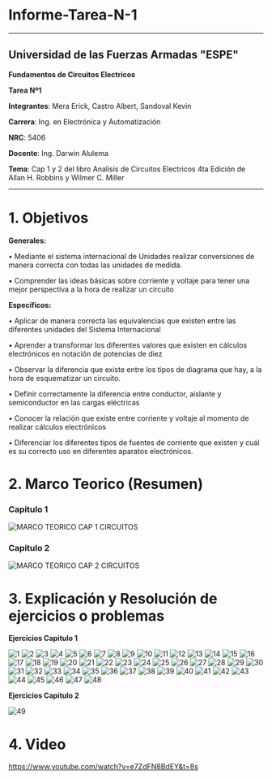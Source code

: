 # Informe-Tarea-N-1

----------------------------------------
## **Universidad de las Fuerzas Armadas "ESPE"**

 **Fundamentos de Circuitos Electricos**

 **Tarea Nº1**

**Integrantes**: Mera Erick, Castro Albert, Sandoval Kevin 

**Carrera**: Ing. en Electrónica y Automatización 

**NRC**: 5406

**Docente**: Ing. Darwin Alulema 

**Tema**: Cap 1 y 2 del libro Analisis de Circuitos Electricos 4ta Edición  de Allan  H. Robbins y Wilmer C. Miller

----------------------------------------------

# 1. Objetivos 

**Generales:**

•	Mediante el sistema internacional de Unidades realizar conversiones de manera correcta con todas las unidades de medida.

•	Comprender las ideas básicas sobre corriente y voltaje para tener una mejor perspectiva a la hora de realizar un circuito 

**Específicos:** 

•	Aplicar de manera correcta las equivalencias que existen entre las diferentes unidades del Sistema Internacional

•	Aprender a transformar los diferentes valores que existen en cálculos electrónicos en notación de potencias de diez

•	Observar la diferencia que existe entre los tipos de diagrama que hay, a la hora de esquematizar un circuito.  


•	Definir correctamente la diferencia entre conductor, aislante y semiconductor en las cargas eléctricas 

•	Conocer la relación que existe entre corriente y voltaje al momento de realizar cálculos electrónicos 


•	Diferenciar los diferentes tipos de fuentes de corriente que existen y cuál es su correcto uso en diferentes aparatos electrónicos. 

# 2. Marco Teorico (Resumen)

### Capitulo 1 

![MARCO TEORICO CAP 1 CIRCUITOS](https://user-images.githubusercontent.com/84588860/121102588-8e9aec80-c7c3-11eb-96d6-864673de315a.jpeg)

### Capitulo 2 

![MARCO TEORICO CAP 2 CIRCUITOS](https://user-images.githubusercontent.com/84588860/121126011-16492100-c7ed-11eb-9d54-f30854156d04.jpeg)

# 3. Explicación y Resolución de ejercicios o problemas 

**Ejercicios Capitulo 1**

![1](https://user-images.githubusercontent.com/84588860/121133271-c1f76e80-c7f7-11eb-8bab-a8c313da8190.jpeg)
![2](https://user-images.githubusercontent.com/84588860/121133294-c754b900-c7f7-11eb-8c0d-36f69dd6dce2.jpeg)
![3](https://user-images.githubusercontent.com/84588860/121134062-9628b880-c7f8-11eb-8d9b-5e8b30c9e52f.jpeg)
![4](https://user-images.githubusercontent.com/84588860/121142520-ae510580-c801-11eb-9b03-69f06026be5c.jpeg)
![5](https://user-images.githubusercontent.com/84588860/121142532-b14bf600-c801-11eb-8f0e-6dd6c0c36944.jpeg)
![6](https://user-images.githubusercontent.com/84588860/121142538-b27d2300-c801-11eb-9bc8-2806532b9f3d.jpeg)
![7](https://user-images.githubusercontent.com/84588860/121142539-b315b980-c801-11eb-8aa2-e1e37b6476d7.jpeg)
![8](https://user-images.githubusercontent.com/84588860/121142545-b446e680-c801-11eb-9c9b-a2315ecb9667.jpeg)
![9](https://user-images.githubusercontent.com/84588860/121142552-b610aa00-c801-11eb-911b-a114f74ca035.jpeg)
![10](https://user-images.githubusercontent.com/84588860/121142556-b6a94080-c801-11eb-89e3-6c788aa5ab2b.jpeg)
![11](https://user-images.githubusercontent.com/84588860/121142557-b741d700-c801-11eb-9164-ef751ba748dc.jpeg)
![12](https://user-images.githubusercontent.com/84588860/121142561-b8730400-c801-11eb-9f94-bf1a4f48c0db.jpeg)
![13](https://user-images.githubusercontent.com/84588860/121142565-ba3cc780-c801-11eb-95bb-cbe0a04edf97.jpeg)
![14](https://user-images.githubusercontent.com/84588860/121150515-3a1a6000-c809-11eb-8178-a5c2c32509e7.jpeg)
![15](https://user-images.githubusercontent.com/84588860/121150656-561e0180-c809-11eb-89b1-a241a225337c.jpeg)
![16](https://user-images.githubusercontent.com/84588860/121150658-56b69800-c809-11eb-8cf9-63abd46a6ab7.jpeg)
![17](https://user-images.githubusercontent.com/84588860/121150661-56b69800-c809-11eb-80c0-8e6cbc8d02f3.jpeg)
![18](https://user-images.githubusercontent.com/84588860/121150662-574f2e80-c809-11eb-9b74-c9a7fee906e9.jpeg)
![19](https://user-images.githubusercontent.com/84588860/121150664-574f2e80-c809-11eb-8811-a1fa42a69cbc.jpeg)
![20](https://user-images.githubusercontent.com/84588860/121150668-57e7c500-c809-11eb-8dfa-6364e2eef426.jpeg)
![21](https://user-images.githubusercontent.com/84588860/121150669-57e7c500-c809-11eb-8e7a-98cc96e770db.jpeg)
![22](https://user-images.githubusercontent.com/84588860/121150673-58805b80-c809-11eb-8924-8d8c75938c0d.jpeg)
![23](https://user-images.githubusercontent.com/84588860/121150677-58805b80-c809-11eb-8a25-c8cf2889019c.jpeg)
![24](https://user-images.githubusercontent.com/84588860/121150680-5918f200-c809-11eb-9bd7-9fb95824ab44.jpeg)
![25](https://user-images.githubusercontent.com/84588860/121150684-59b18880-c809-11eb-872a-4007ab6ffdf2.jpeg)
![26](https://user-images.githubusercontent.com/84588860/121150687-5a4a1f00-c809-11eb-8074-dbb285eb81e2.jpeg)
![27](https://user-images.githubusercontent.com/84588860/121150861-81a0ec00-c809-11eb-8a75-9b07fc98ba54.jpeg)
![28](https://user-images.githubusercontent.com/84588860/121150870-836aaf80-c809-11eb-9fb4-c623678bffcb.jpeg)
![29](https://user-images.githubusercontent.com/84588860/121150874-849bdc80-c809-11eb-8062-453808e25334.jpeg)
![30](https://user-images.githubusercontent.com/84588860/121150878-85347300-c809-11eb-97ad-62b0bb3c374f.jpeg)
![31](https://user-images.githubusercontent.com/84588860/121150880-85cd0980-c809-11eb-9222-949f1dded536.jpeg)
![32](https://user-images.githubusercontent.com/84588860/121150893-882f6380-c809-11eb-865d-9c426bb49788.jpeg)
![33](https://user-images.githubusercontent.com/84588860/121150902-88c7fa00-c809-11eb-914b-f94810a42473.jpeg)
![34](https://user-images.githubusercontent.com/84588860/121150907-89f92700-c809-11eb-9158-c19e008d4eb7.jpeg)
![35](https://user-images.githubusercontent.com/84588860/121150910-89f92700-c809-11eb-91b9-47d86d6e74b7.jpeg)
![36](https://user-images.githubusercontent.com/84588860/121150916-8bc2ea80-c809-11eb-828d-5742e0f3367d.jpeg)
![37](https://user-images.githubusercontent.com/84588860/121157867-88caf880-c80f-11eb-9a69-e956b796aac4.jpeg)
![38](https://user-images.githubusercontent.com/84588860/121157898-8ff20680-c80f-11eb-95fb-dee01d06b75f.jpeg)
![39](https://user-images.githubusercontent.com/84588860/121157906-91233380-c80f-11eb-82d6-468c4a08f605.jpeg)
![40](https://user-images.githubusercontent.com/84588860/121157912-93858d80-c80f-11eb-869b-cf75584493a7.jpeg)
![41](https://user-images.githubusercontent.com/84588860/121157940-984a4180-c80f-11eb-9aac-5cb2b953dc9e.jpeg)
![42](https://user-images.githubusercontent.com/84588860/121157960-9aac9b80-c80f-11eb-8568-ad6a6292d808.jpeg)
![43](https://user-images.githubusercontent.com/84588860/121157988-a009e600-c80f-11eb-9eb5-7618a4cd4797.jpeg)
![44](https://user-images.githubusercontent.com/84588860/121158050-ad26d500-c80f-11eb-9269-90fe3b79574e.jpeg)
![45](https://user-images.githubusercontent.com/84588860/121158067-b021c580-c80f-11eb-857f-509fe53ba383.jpeg)
![46](https://user-images.githubusercontent.com/84588860/121158069-b0ba5c00-c80f-11eb-84a9-b617b009eecd.jpeg)
![47](https://user-images.githubusercontent.com/84588860/121158071-b1eb8900-c80f-11eb-9bca-9937d9088bf1.jpeg)
![48](https://user-images.githubusercontent.com/84588860/121158079-b2841f80-c80f-11eb-94b6-93004a7a9b4b.jpeg)

**Ejercicios Capitulo 2**

![49](https://user-images.githubusercontent.com/84588860/121161076-40f9a080-c812-11eb-827a-aa52fa150f4f.jpeg)


# 4. Video 

https://www.youtube.com/watch?v=e7ZdFN8BdEY&t=8s




















